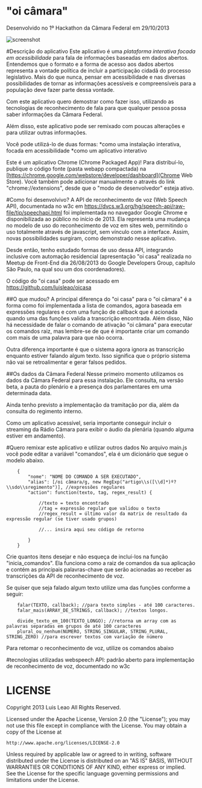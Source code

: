 "oi câmara"
===========

Desenvolvido no 1º Hackathon da Câmara Federal em 29/10/2013

![screenshot](https://raw.github.com/luisleao/oicamara/master/docs/screen_0.png)


#Descrição do aplicativo
Este aplicativo é uma _plataforma interativa focada em acessibilidade_ para fala de informações baseadas em dados abertos.
Entendemos que o formato e a forma de acesso aos dados abertos representa a vontade política de incluir a participação cidadã do processo legislativo. Mais do que nunca, pensar em acessibilidade e nas diversas possibilidades de tornar as informações acessíveis e compreensíveis para a população deve fazer parte dessa vontade.

Com este aplicativo quero demostrar como fazer isso, utilizando as tecnologias de reconhecimento de fala para que qualquer pessoa possa saber informações da Câmara Federal.

Além disso, este aplicativo pode ser remixado com poucas alterações e para utilizar outras informações.


Você pode utilizá-lo de duas formas:
*como uma instalação interativa, focada em acessibilidade
*como um aplicativo interativo

Este é um aplicativo Chrome (Chrome Packaged App)!
Para distribuí-lo, publique o código fonte (pasta webapp compactada) na [https://chrome.google.com/webstore/developer/dashboard](Chrome Web Store). Você também pode adicionar manualmente o através do link "chrome://extensions", desde que o "modo de desenvolvedor" esteja ativo.



#Como foi desenvolvivo?
A API de reconhecimento de voz (Web Speech API), documentada no w3c em https://dvcs.w3.org/hg/speech-api/raw-file/tip/speechapi.html foi implementada no navegador Google Chrome e disponibilizada ao público no início de 2013. Ela representa uma mudança no modelo de uso do reconhecimento de voz em sites web, permitindo o uso totalmente através de javascript, sem vínculo com a interface. Assim, novas possibilidades surgiram, como demonstrado nesse aplicativo.

Desde então, tenho estudado formas de uso dessa API, integrando inclusive com automação residencial (apresentação "oi casa" realizada no Meetup de Front-End dia 26/08/2013 do Google Developers Group, capítulo São Paulo, na qual sou um dos coordenadores).

O código do "oi casa" pode ser acessado em https://github.com/luisleao/oicasa


##O que mudou?
A principal diferença do "oi casa" para o "oi câmara" é a forma como foi implementada a lista de comandos, agora baseada em expressões regulares e com uma função de callback que é acionada quando uma das funções valida a transcrição encontrada. Além disso, Não há necessidade de falar o comando de ativação "oi câmara" para executar os comandos raiz, mas lembre-se de que é importante criar um comando com mais de uma palavra para que não ocorra. 

Outra diferença importante é que o sistema agora ignora as transcrição enquanto estiver falando algum texto. Isso significa que o próprio sistema não vai se retroalimentar e gerar falsos pedidos.


##Os dados da Câmara Federal
Nesse primeiro momento utilizamos os dados da Câmara Federal para essa instalação. Ele consulta, na versão beta, a pauta do plenário e a presença dos parlamentares em uma determinada data.

Ainda tenho previsto a implementação da tramitação por dia, além da consulta do regimento interno.

Como um aplicativo acessível, seria importante conseguir incluir o streaming da Rádio Câmara para exibir o áudio da plenária (quando alguma estiver em andamento).




#Quero remixar este aplicativo e utilizar outros dados
No arquivo main.js você pode editar a variável "comandos", ela é um dicionário que segue o modelo abaixo.

```
	{
		"nome": "NOME DO COMANDO A SER EXECUTADO",
		"alias": [/oi câmara/g, new RegExp("artigo\\s([\\d]*)º?\\sdo\\sregimento")], //expressões regulares
		"action": function(texto, tag, regex_result) {
			
			//texto = texto encontrado
			//tag = expressão regular que validou o texto
			//regex_result = último valor da matrix de resultado da expressão regular (se tiver usado grupos)

			//... insira aqui seu código de retorno

		}
	}
```

Crie quantos itens desejar e não esqueça de incluí-los na função "inicia_comandos". Ela funciona como a raiz de comandos da sua aplicação e contém as principais palavras-chave que serão acionadas ao receber as transcrições da API de reconhecimento de voz.

Se quiser que seja falado algum texto utilize uma das funções conforme a seguir:


```
	falar(TEXTO, callback); //para texto simples - até 100 caracteres.
	falar_mais(ARRAY_DE_STRINGS, callback); //textos longos.

	divide_texto_em_100(TEXTO_LONGO); //retorna um array com as palavras separadas em grupos de até 100 caracteres
	plural_ou_nenhum(NUMERO, STRING_SINGULAR, STRING_PLURAL, STRING_ZERO) //para escrever textos com variação de número
```





Para retomar o reconhecimento de voz, utilize os comandos abaixo





#tecnologias utilizadas
webspeech API: padrão aberto para implementação de reconhecimento de voz, documentado no w3c













LICENSE
=======

Copyright 2013 Luis Leao All Rights Reserved.

Licensed under the Apache License, Version 2.0 (the "License");
you may not use this file except in compliance with the License.
You may obtain a copy of the License at

    http://www.apache.org/licenses/LICENSE-2.0

Unless required by applicable law or agreed to in writing, software
distributed under the License is distributed on an "AS IS" BASIS,
WITHOUT WARRANTIES OR CONDITIONS OF ANY KIND, either express or implied.
See the License for the specific language governing permissions and
limitations under the License.


